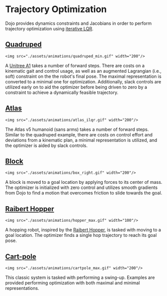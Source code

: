 # Trajectory Optimization

Dojo provides dynamics constraints and Jacobians in order to perform trajectory optimization using [iterative LQR](https://github.com/thowell/IterativeLQR.jl). 

## [Quadruped](https://github.com/dojo-sim/Dojo.jl/blob/main/examples/trajectory_optimization/quadruped_min.jl)

```@raw html
<img src="./assets/animations/quadruped_min.gif" width="200"/>
```

A [Unitree A1](https://www.unitree.com/products/a1/) takes a number of forward steps. There are costs on a kinematic gait and control usage, as well as an augmented Lagrangian (i.e., soft) constraint on the the robot's final pose. The maximal representation is converted to a minimal one for optimization. Additionally, slack controls are utilized early on to aid the optimizer before being driven to zero by a constraint to achieve a dynamically feasible trajectory.

## [Atlas](https://github.com/dojo-sim/Dojo.jl/blob/main/examples/trajectory_optimization/atlas_min.jl)

```@raw html
<img src="./assets/animations/atlas_ilqr.gif" width="200"/>
```

The Atlas v5 humanoid (sans arms) takes a number of forward steps. Similar to the quadruped example, there are costs on control effort and deviations from a kinematic plan, a minimal representation is utilized, and the optimizer is aided by slack controls.

## [Block](https://github.com/dojo-sim/Dojo.jl/blob/main/examples/trajectory_optimization/box.jl)

```@raw html
<img src="./assets/animations/box_right.gif" width="200"/>
```

A block is moved to a goal location by applying forces to its center of mass. The optimizer is initialized with zero control and utilizes smooth gradients from Dojo to find a motion that overcomes friction to slide towards the goal.

## [Raibert Hopper](https://github.com/dojo-sim/Dojo.jl/blob/main/examples/trajectory_optimization/hopper_max.jl)

```@raw html
<img src="./assets/animations/hopper_max.gif" width="100"/>
```

A hopping robot, inspired by the [Raibert Hopper](https://dspace.mit.edu/handle/1721.1/6820), is tasked with moving to a goal location. The optimizer finds a single hop trajectory to reach its goal pose.

## [Cart-pole](https://github.com/dojo-sim/Dojo.jl/blob/main/examples/trajectory_optimization/cartpole_max.jl)

```@raw html
<img src="./assets/animations/cartpole_max.gif" width="200"/>
```

This classic system is tasked with performing a swing-up. Examples are provided performing optimization with both maximal and minimal representations. 